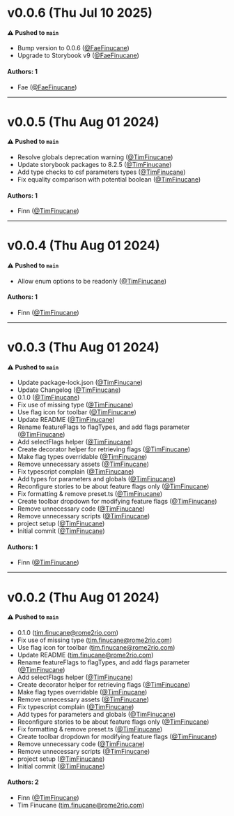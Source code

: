 # v0.0.6 (Thu Jul 10 2025)

#### ⚠️ Pushed to `main`

- Bump version to 0.0.6 ([@FaeFinucane](https://github.com/FaeFinucane))
- Upgrade to Storybook v9 ([@FaeFinucane](https://github.com/FaeFinucane))

#### Authors: 1

- Fae ([@FaeFinucane](https://github.com/FaeFinucane))

---

# v0.0.5 (Thu Aug 01 2024)

#### ⚠️ Pushed to `main`

- Resolve globals deprecation warning ([@TimFinucane](https://github.com/TimFinucane))
- Update storybook packages to 8.2.5 ([@TimFinucane](https://github.com/TimFinucane))
- Add type checks to csf parameters types ([@TimFinucane](https://github.com/TimFinucane))
- Fix equality comparison with potential boolean ([@TimFinucane](https://github.com/TimFinucane))

#### Authors: 1

- Finn ([@TimFinucane](https://github.com/TimFinucane))

---

# v0.0.4 (Thu Aug 01 2024)

#### ⚠️ Pushed to `main`

- Allow enum options to be readonly ([@TimFinucane](https://github.com/TimFinucane))

#### Authors: 1

- Finn ([@TimFinucane](https://github.com/TimFinucane))

---

# v0.0.3 (Thu Aug 01 2024)

#### ⚠️ Pushed to `main`

- Update package-lock.json ([@TimFinucane](https://github.com/TimFinucane))
- Update Changelog ([@TimFinucane](https://github.com/TimFinucane))
- 0.1.0 ([@TimFinucane](https://github.com/TimFinucane))
- Fix use of missing type ([@TimFinucane](https://github.com/TimFinucane))
- Use flag icon for toolbar ([@TimFinucane](https://github.com/TimFinucane))
- Update README ([@TimFinucane](https://github.com/TimFinucane))
- Rename featureFlags to flagTypes, and add flags parameter ([@TimFinucane](https://github.com/TimFinucane))
- Add selectFlags helper ([@TimFinucane](https://github.com/TimFinucane))
- Create decorator helper for retrieving flags ([@TimFinucane](https://github.com/TimFinucane))
- Make flag types overridable ([@TimFinucane](https://github.com/TimFinucane))
- Remove unnecessary assets ([@TimFinucane](https://github.com/TimFinucane))
- Fix typescript complain ([@TimFinucane](https://github.com/TimFinucane))
- Add types for parameters and globals ([@TimFinucane](https://github.com/TimFinucane))
- Reconfigure stories to be about feature flags only ([@TimFinucane](https://github.com/TimFinucane))
- Fix formatting & remove preset.ts ([@TimFinucane](https://github.com/TimFinucane))
- Create toolbar dropdown for modifying feature flags ([@TimFinucane](https://github.com/TimFinucane))
- Remove unnecessary code ([@TimFinucane](https://github.com/TimFinucane))
- Remove unnecessary scripts ([@TimFinucane](https://github.com/TimFinucane))
- project setup ([@TimFinucane](https://github.com/TimFinucane))
- Initial commit ([@TimFinucane](https://github.com/TimFinucane))

#### Authors: 1

- Finn ([@TimFinucane](https://github.com/TimFinucane))

---

# v0.0.2 (Thu Aug 01 2024)

#### ⚠️ Pushed to `main`

- 0.1.0 (tim.finucane@rome2rio.com)
- Fix use of missing type (tim.finucane@rome2rio.com)
- Use flag icon for toolbar (tim.finucane@rome2rio.com)
- Update README (tim.finucane@rome2rio.com)
- Rename featureFlags to flagTypes, and add flags parameter ([@TimFinucane](https://github.com/TimFinucane))
- Add selectFlags helper ([@TimFinucane](https://github.com/TimFinucane))
- Create decorator helper for retrieving flags ([@TimFinucane](https://github.com/TimFinucane))
- Make flag types overridable ([@TimFinucane](https://github.com/TimFinucane))
- Remove unnecessary assets ([@TimFinucane](https://github.com/TimFinucane))
- Fix typescript complain ([@TimFinucane](https://github.com/TimFinucane))
- Add types for parameters and globals ([@TimFinucane](https://github.com/TimFinucane))
- Reconfigure stories to be about feature flags only ([@TimFinucane](https://github.com/TimFinucane))
- Fix formatting & remove preset.ts ([@TimFinucane](https://github.com/TimFinucane))
- Create toolbar dropdown for modifying feature flags ([@TimFinucane](https://github.com/TimFinucane))
- Remove unnecessary code ([@TimFinucane](https://github.com/TimFinucane))
- Remove unnecessary scripts ([@TimFinucane](https://github.com/TimFinucane))
- project setup ([@TimFinucane](https://github.com/TimFinucane))
- Initial commit ([@TimFinucane](https://github.com/TimFinucane))

#### Authors: 2

- Finn ([@TimFinucane](https://github.com/TimFinucane))
- Tim Finucane (tim.finucane@rome2rio.com)
